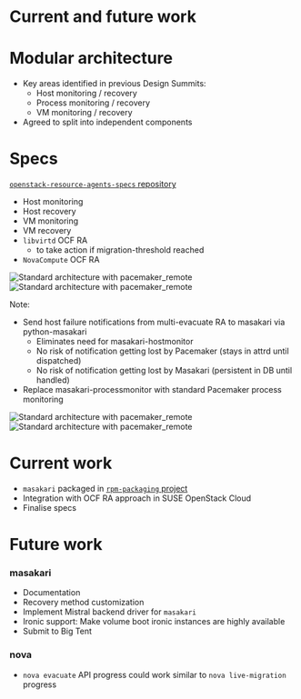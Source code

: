 <!-- .slide: data-state="section-break" id="current-and-future" data-timing="5" -->
# Current and future work


<!-- .slide: data-state="normal" id="modular" data-timing="60" -->
# Modular architecture

*   <!-- .element: class="fragment" -->
    Key areas identified in previous Design Summits:
    *   <!-- .element: class="fragment" -->
        Host monitoring / recovery
    *   <!-- .element: class="fragment" -->
        Process monitoring / recovery
    *   <!-- .element: class="fragment" -->
        VM monitoring / recovery
*   <!-- .element: class="fragment" -->
    Agreed to split into independent components


<!-- .slide: data-state="normal" id="specs" data-timing="60" -->
# Specs

[`openstack-resource-agents-specs` repository](https://github.com/openstack/openstack-resource-agents-specs/tree/master/specs/newton/approved)

*   Host monitoring
*   Host recovery
*   VM monitoring
*   VM recovery
*   `libvirtd` OCF RA
    *   to take action if migration-threshold reached
*   `NovaCompute` OCF RA


<!-- .slide: data-state="normal" id="existing-architecture" data-timing="60" -->

<div class="new-architecture">
    <img alt="Standard architecture with pacemaker_remote"
         class="architecture"
         data-src="images/OCF-architecture.svg" />
</div>


<!-- .slide: data-state="normal" id="unified-architecture" data-timing="60" -->

<div class="new-architecture">
    <img alt="Standard architecture with pacemaker_remote"
         class="architecture"
         data-src="images/unified-architecture.svg" />
</div>

Note:

- Send host failure notifications from multi-evacuate RA to masakari via python-masakari
    - Eliminates need for masakari-hostmonitor
    - No risk of notification getting lost by Pacemaker (stays in attrd until dispatched)
    - No risk of notification getting lost by Masakari (persistent in DB until handled)
- Replace masakari-processmonitor with standard Pacemaker process monitoring


<!-- .slide: data-state="normal" id="unified-architecture-mistral" data-timing="60" -->

<div class="new-architecture">
    <img alt="Standard architecture with pacemaker_remote"
         class="architecture"
         data-src="images/unified-architecture+mistral.svg" />
</div>


<!-- .slide: data-state="normal" id="grand-unified-architecture" data-timing="60" -->

<div class="new-architecture">
    <img alt="Standard architecture with pacemaker_remote"
         class="architecture"
         data-src="images/grand-unified-architecture.svg" />
</div>


<!-- .slide: data-state="normal" id="current-work" data-timing="60" -->
# Current work

*   `masakari` packaged in [`rpm-packaging` project](https://review.openstack.org/#/q/%28masakari+OR+masakariclient%29+project:openstack/rpm-packaging)
*   Integration with OCF RA approach in SUSE OpenStack Cloud
*   Finalise specs


<!-- .slide: data-state="normal" id="future-work" data-timing="60" -->
# Future work

### masakari

*   Documentation
*   Recovery method customization
*   Implement Mistral backend driver for `masakari`
*   Ironic support: Make volume boot ironic instances are highly available
*   Submit to Big Tent

### nova

*   `nova evacuate` API progress could work similar to
    `nova live-migration` progress
